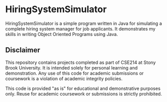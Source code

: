 # HiringSystemSimulator

HiringSystemSimulator is a simple program written in Java for simulating a complete hiring system manager for job applicants. It demonstrates my skills in writing Object Oriented Programs using Java.

## Disclaimer
This repository contains projects completed as part of CSE214 at Stony Brook University. It is intended solely for personal learning and demonstration. Any use of this code for academic submissions or coursework is a violation of academic integrity policies. 

This code is provided "as is" for educational and demonstrative purposes only. Reuse for academic coursework or submissions is strictly prohibited.
